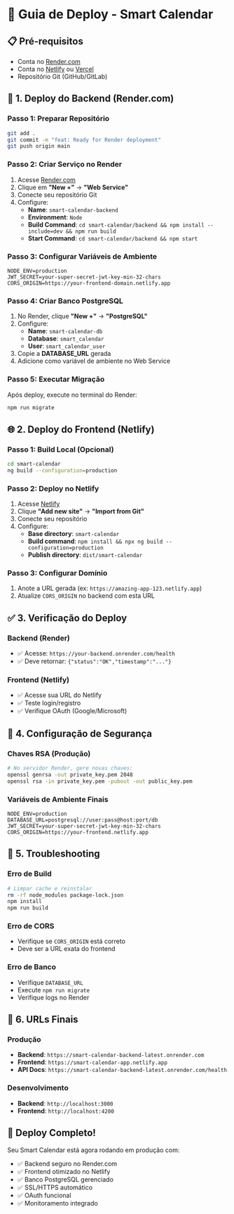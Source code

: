 # 🚀 Guia de Deploy - Smart Calendar

## 📋 Pré-requisitos
- Conta no [Render.com](https://render.com)
- Conta no [Netlify](https://netlify.com) ou [Vercel](https://vercel.com)
- Repositório Git (GitHub/GitLab)

## 🔧 1. Deploy do Backend (Render.com)

### Passo 1: Preparar Repositório
```bash
git add .
git commit -m "feat: Ready for Render deployment"
git push origin main
```

### Passo 2: Criar Serviço no Render
1. Acesse [Render.com](https://render.com)
2. Clique em **"New +"** → **"Web Service"**
3. Conecte seu repositório Git
4. Configure:
   - **Name**: `smart-calendar-backend`
   - **Environment**: `Node`
   - **Build Command**: `cd smart-calendar/backend && npm install --include=dev && npm run build`
   - **Start Command**: `cd smart-calendar/backend && npm start`

### Passo 3: Configurar Variáveis de Ambiente
```env
NODE_ENV=production
JWT_SECRET=your-super-secret-jwt-key-min-32-chars
CORS_ORIGIN=https://your-frontend-domain.netlify.app
```

### Passo 4: Criar Banco PostgreSQL
1. No Render, clique **"New +"** → **"PostgreSQL"**
2. Configure:
   - **Name**: `smart-calendar-db`
   - **Database**: `smart_calendar`
   - **User**: `smart_calendar_user`
3. Copie a **DATABASE_URL** gerada
4. Adicione como variável de ambiente no Web Service

### Passo 5: Executar Migração
Após deploy, execute no terminal do Render:
```bash
npm run migrate
```

## 🌐 2. Deploy do Frontend (Netlify)

### Passo 1: Build Local (Opcional)
```bash
cd smart-calendar
ng build --configuration=production
```

### Passo 2: Deploy no Netlify
1. Acesse [Netlify](https://netlify.com)
2. Clique **"Add new site"** → **"Import from Git"**
3. Conecte seu repositório
4. Configure:
   - **Base directory**: `smart-calendar`
   - **Build command**: `npm install && npx ng build --configuration=production`
   - **Publish directory**: `dist/smart-calendar`

### Passo 3: Configurar Domínio
1. Anote a URL gerada (ex: `https://amazing-app-123.netlify.app`)
2. Atualize `CORS_ORIGIN` no backend com esta URL

## ✅ 3. Verificação do Deploy

### Backend (Render)
- ✅ Acesse: `https://your-backend.onrender.com/health`
- ✅ Deve retornar: `{"status":"OK","timestamp":"..."}`

### Frontend (Netlify)
- ✅ Acesse sua URL do Netlify
- ✅ Teste login/registro
- ✅ Verifique OAuth (Google/Microsoft)

## 🔐 4. Configuração de Segurança

### Chaves RSA (Produção)
```bash
# No servidor Render, gere novas chaves:
openssl genrsa -out private_key.pem 2048
openssl rsa -in private_key.pem -pubout -out public_key.pem
```

### Variáveis de Ambiente Finais
```env
NODE_ENV=production
DATABASE_URL=postgresql://user:pass@host:port/db
JWT_SECRET=your-super-secret-jwt-key-min-32-chars
CORS_ORIGIN=https://your-frontend.netlify.app
```

## 🚨 5. Troubleshooting

### Erro de Build
```bash
# Limpar cache e reinstalar
rm -rf node_modules package-lock.json
npm install
npm run build
```

### Erro de CORS
- Verifique se `CORS_ORIGIN` está correto
- Deve ser a URL exata do frontend

### Erro de Banco
- Verifique `DATABASE_URL`
- Execute `npm run migrate`
- Verifique logs no Render

## 📱 6. URLs Finais

### Produção
- **Backend**: `https://smart-calendar-backend-latest.onrender.com`
- **Frontend**: `https://smart-calendar-app.netlify.app`
- **API Docs**: `https://smart-calendar-backend-latest.onrender.com/health`

### Desenvolvimento
- **Backend**: `http://localhost:3000`
- **Frontend**: `http://localhost:4200`

## 🎉 Deploy Completo!

Seu Smart Calendar está agora rodando em produção com:
- ✅ Backend seguro no Render.com
- ✅ Frontend otimizado no Netlify
- ✅ Banco PostgreSQL gerenciado
- ✅ SSL/HTTPS automático
- ✅ OAuth funcional
- ✅ Monitoramento integrado